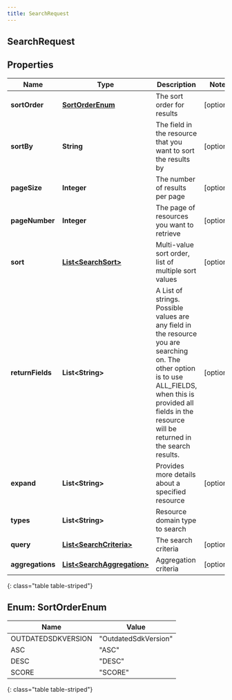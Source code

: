 ```yaml
---
title: SearchRequest
---
```


## SearchRequest

## Properties

| Name             | Type                                                                           | Description                                                                                                                                                                                                            | Notes      |
| ---------------- | ------------------------------------------------------------------------------ | ---------------------------------------------------------------------------------------------------------------------------------------------------------------------------------------------------------------------- | ---------- |
| **sortOrder**    | [**SortOrderEnum**](#SortOrderEnum)<!---->                                     | The sort order for results                                                                                                                                                                                             | [optional] |
| **sortBy**       | <!----><!---->**String**<!---->                                                | The field in the resource that you want to sort the results by                                                                                                                                                         | [optional] |
| **pageSize**     | <!----><!---->**Integer**<!---->                                               | The number of results per page                                                                                                                                                                                         | [optional] |
| **pageNumber**   | <!----><!---->**Integer**<!---->                                               | The page of resources you want to retrieve                                                                                                                                                                             | [optional] |
| **sort**         | <!----><!---->[**List&lt;SearchSort&gt;**](SearchSort.md)<!---->               | Multi-value sort order, list of multiple sort values                                                                                                                                                                   | [optional] |
| **returnFields** | <!----><!---->**List&lt;String&gt;**<!---->                                    | A List of strings. Possible values are any field in the resource you are searching on. The other option is to use ALL_FIELDS, when this is provided all fields in the resource will be returned in the search results. | [optional] |
| **expand**       | <!----><!---->**List&lt;String&gt;**<!---->                                    | Provides more details about a specified resource                                                                                                                                                                       | [optional] |
| **types**        | <!----><!---->**List&lt;String&gt;**<!---->                                    | Resource domain type to search                                                                                                                                                                                         |            |
| **query**        | <!----><!---->[**List&lt;SearchCriteria&gt;**](SearchCriteria.md)<!---->       | The search criteria                                                                                                                                                                                                    | [optional] |
| **aggregations** | <!----><!---->[**List&lt;SearchAggregation&gt;**](SearchAggregation.md)<!----> | Aggregation criteria                                                                                                                                                                                                   | [optional] |

{: class="table table-striped"}

<a name="SortOrderEnum"></a>

## Enum: SortOrderEnum

| Name               | Value                          |
| ------------------ | ------------------------------ |
| OUTDATEDSDKVERSION | &quot;OutdatedSdkVersion&quot; |
| ASC                | &quot;ASC&quot;                |
| DESC               | &quot;DESC&quot;               |
| SCORE              | &quot;SCORE&quot;              |

{: class="table table-striped"}
